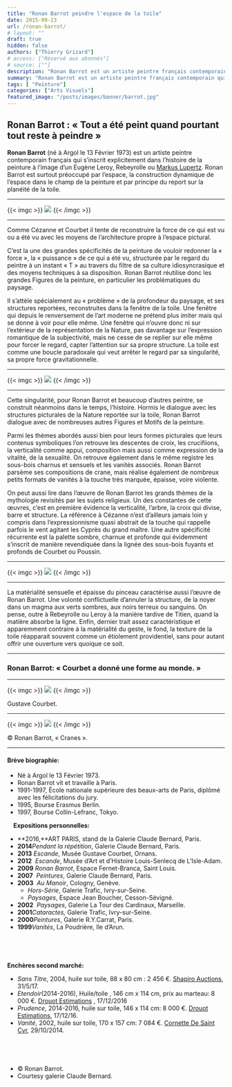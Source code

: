 ```yaml
---
title: "Ronan Barrot peindre l'espace de la toile"
date: 2015-09-23
url: /ronan-barrot/
# layout: ""
draft: true
hidden: false
authors: ["Thierry Grizard"]
# access: ["Réservé aux abonnés"]
# source: [""]
description: "Ronan Barrot est un artiste peintre français contemporain qui s’inscrit dans l’histoire de la peinture à l’image d’un Eugène Leroy ou Rebeyrolle"
summary: "Ronan Barrot est un artiste peintre français contemporain qui s’inscrit dans l’histoire de la peinture à l’image d’un Eugène Leroy ou Rebeyrolle"
tags: [ "Peinture"]
categories: ["Arts Visuels"]
featured_image: "/posts/images/banner/barrot.jpg"
---
```

## Ronan Barrot : « Tout a été peint quand pourtant tout reste à peindre »

**Ronan Barrot** (né à Argol le 13 Février 1973) est un artiste peintre contemporain français qui s’inscrit explicitement dans l’histoire de la peinture à l’image d’un Eugène Leroy, Rebeyrolle ou [Markus Lupertz](/markus-lupertz-fauvism-leipzig/). Ronan Barrot est surtout préoccupé par l’espace, la construction dynamique de l’espace dans le champ de la peinture et par principe du report sur la planéité de la toile.

---
{{< imgc >}}
![](/posts/images/barrot/ronan-barrot-claude-bernard-peinture-art-contemporain-gustave-courbet-realisme.701.jpg)
{{< /imgc >}}

---

Comme Cézanne et Courbet il tente de reconstruire la force de ce qui est vu ou a été vu avec les moyens de l’architecture propre à l’espace pictural.

C’est la une des grandes spécificités de la peinture de vouloir redonner la « force », la « puissance » de ce qui a été vu, structurée par le regard du peintre à un instant « T » au travers du filtre de sa culture idiosyncrasique et des moyens techniques à sa disposition. Ronan Barrot réutilise donc les grandes Figures de la peinture, en particulier les problématiques du paysage.

Il s’attèle spécialement au « problème » de la profondeur du paysage, et ses structures reportées, reconstruites dans la fenêtre de la toile. Une fenêtre qui depuis le renversement de l’art moderne ne prétend plus imiter mais qui se donne à voir pour elle même. Une fenêtre qui n’ouvre donc ni sur l’extérieur de la représentation de la Nature, pas davantage sur l’expression romantique de la subjectivité, mais ne cesse de se replier sur elle même pour forcer le regard, capter l’attention sur sa propre structure. La toile est comme une boucle paradoxale qui veut arrêter le regard par sa singularité, sa propre force gravitationnelle.

---
{{< imgc >}}
![](/posts/images/barrot/ronan-barrot-claude-bernard-peinture-art-contemporain-gustave-courbet-realisme.700.jpg)
{{< /imgc >}}

---

Cette singularité, pour Ronan Barrot et beaucoup d’autres peintre, se construit néanmoins dans le temps, l’histoire. Hormis le dialogue avec les structures picturales de la Nature reportée sur la toile, Ronan Barrot dialogue avec de nombreuses autres Figures et Motifs de la peinture.

Parmi les thèmes abordés aussi bien pour leurs formes picturales que leurs contenus symboliques l’on retrouve les descentes de croix, les crucifiions, la verticalité comme appui, composition mais aussi comme expression de la vitalité, de la sexualité. On retrouve également dans le même registre les sous-bois charnus et sensuels et les vanités associés. Ronan Barrot parsème ses compositions de crane, mais réalise également de nombreux petits formats de vanités à la touche très marquée, épaisse, voire violente.

On peut aussi lire dans l’œuvre de Ronan Barrot les grands thèmes de la mythologie revisités par les sujets religieux. Un des constantes de cette œuvres, c’est en première évidence la verticalité, l’arbre, la croix qui divise, barre et structure. La référence à Cézanne n’est d’ailleurs jamais loin y compris dans l’expressionnisme quasi abstrait de la touche qui rappelle parfois le vent agitant les Cyprès du grand maître. Une autre spécificité récurrente est la palette sombre, charnue et profonde qui évidemment s’inscrit de manière revendiquée dans la lignée des sous-bois fuyants et profonds de Courbet ou Poussin.

---
{{< imgc >}}
![](/posts/images/barrot/ronan-barrot-claude-bernard-peinture-art-contemporain-gustave-courbet-realisme.703.jpg)
{{< /imgc >}}

---

La matérialité sensuelle et épaisse du pinceau caractérise aussi l’œuvre de Ronan Barrot. Une volonté conflictuelle d’annuler la structure, de la noyer dans un magma aux verts sombres, aux noirs terreux ou sanguins. On pense, outre à Rebeyrolle ou Leroy à la manière tardive de Titien, quand la matière absorbe la ligne. Enfin, dernier trait assez caractéristique et apparemment contraire à la matérialité du geste, le fond, la texture de la toile réapparait souvent comme un étiolement providentiel, sans pour autant offrir une ouverture vers quoique ce soit.

---

### Ronan Barrot: « Courbet a donné une forme au monde. »

---
{{< imgc >}}
![](/posts/images/barrot/landscape-near-puit-noir-near-ornans-1872.jpg)
{{< /imgc >}}

Gustave Courbet.

---
{{< imgc >}}
![](/posts/images/barrot/ronan-barrot-crane-vanites-ld.jpg)
{{< /imgc >}}

© Ronan Barrot, « Cranes ».

---

#### Brève biographie:

* Né à Argol le 13 Février 1973.
* Ronan Barrot vit et travaille à Paris.
* 1991-1997, École nationale supérieure des beaux-arts de Paris, diplômé avec les félicitations du jury.
* 1995, Bourse Erasmus Berlin.
* 1997, Bourse Collin-Lefranc, Tokyo.

⠀
**Expositions personnelles:**

* **2016,**ART PARIS, stand de la Galerie Claude Bernard, Paris.
* **2014***Pendant la répétition*, Galerie Claude Bernard, Paris.
* **2013** *Escande*, Musée Gustave Courbet, Ornans.
* **2012**  *Escande*, Musée d’Art et d’Histoire Louis-Senlecq de L’Isle-Adam.
* **2009** *Ronan Barrot*, Espace Fernet-Branca, Saint Louis.
* **2007**  *Peintures*, Galerie Claude Bernard, Paris.
* **2003**  *Au Manoir*, Cologny, Genève.
	* *Hors-Série*, Galerie Trafic, Ivry-sur-Seine.
	* *Paysages*, Espace Jean Boucher, Cesson-Sévigné.
* **2002**  *Paysages*, Galerie La Tour des Cardinaux, Marseille.
* **2001***Cataractes,* Galerie Trafic, Ivry-sur-Seine.
* **2000***Peintures*, Galerie R.Y.Carrat, Paris.
* **1999***Vanités*, La Poudrière, Ile d’Arun.

⠀
---

**Enchères second marché:**

* *Sans Titre*, 2004, huile sur toile, 88 x 80 cm : 2 456 €. [Shapiro Auctions](http://www.shapiroauctions.com/past-auctions/may-31st-2017-auction/ronan-barrot-french-b-1973.html?ref=artefields.net), 31/5/17.
* *Etendoir*(2014-2016), Huile/toile , 146 cm x 114 cm, prix au marteau: 8 000 €. [Drouot Estimations](http://www.drouot-estimations.com/?ref=artefields.net) , 17/12/2016
* *Prudence*, 2014-2016, huile sur toile, 146 x 114 cm: 8 000 €. [Drouot Estimations](http://www.drouot-estimations.com/html/fiche.jsp?id=6619023&amp;np=&amp;lng=&amp;npp=&amp;ordre=&amp;aff=&amp;r=&amp;ref=artefields.net), 17/12/16.
* *Vanité*, 2002, huile sur toile, 170 x 157 cm: 7 084 €. [Cornette De Saint Cyr](http://www.cornettedesaintcyr.fr/html/fiche.jsp?id=4340488&amp;ref=artefields.net), 29/10/2014.

⠀
---

* © Ronan Barrot.
* Courtesy galerie Claude Bernard.